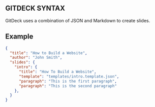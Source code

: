 GITDECK SYNTAX
--------------

GitDeck uses a combination of JSON and Markdown to create slides.

Example
-------

```json
{
  "title": "How to Build a Website",
  "author": "John Smith",
  "slides": {
    "intro": {
      "title": "How To Build a Website",
      "template": "templates/intro.template.json",
      "paragraph": "This is the first paragraph",
      "paragraph": "This is the second paragraph"
    },
  }
}
```
